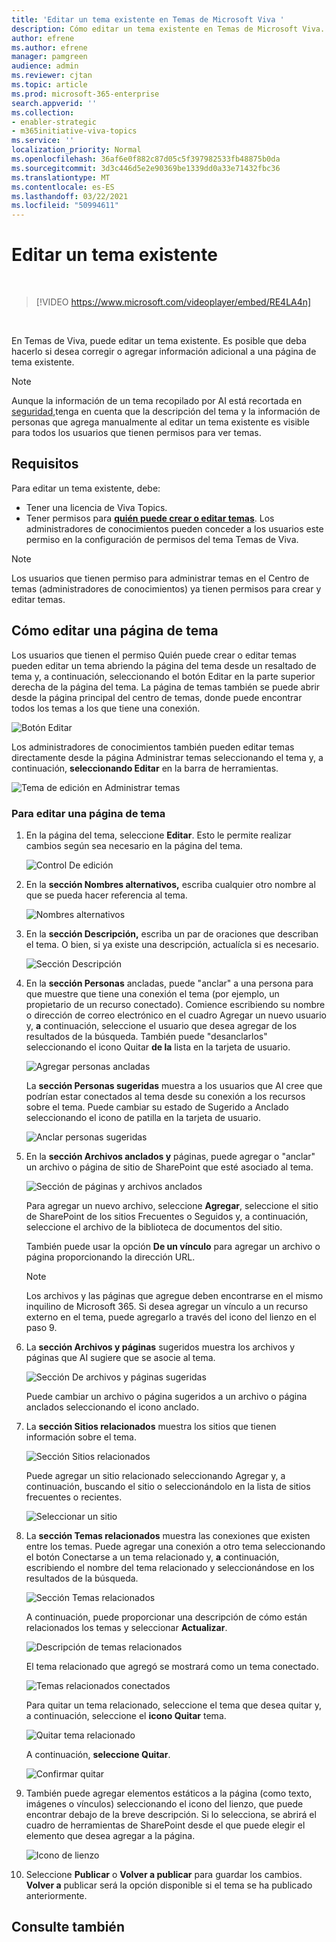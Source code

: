 ```yaml
---
title: 'Editar un tema existente en Temas de Microsoft Viva '
description: Cómo editar un tema existente en Temas de Microsoft Viva.
author: efrene
ms.author: efrene
manager: pamgreen
audience: admin
ms.reviewer: cjtan
ms.topic: article
ms.prod: microsoft-365-enterprise
search.appverid: ''
ms.collection:
- enabler-strategic
- m365initiative-viva-topics
ms.service: ''
localization_priority: Normal
ms.openlocfilehash: 36af6e0f882c87d05c5f397982533fb48875b0da
ms.sourcegitcommit: 3d3c446d5e2e90369be1339dd0a33e71432fbc36
ms.translationtype: MT
ms.contentlocale: es-ES
ms.lasthandoff: 03/22/2021
ms.locfileid: "50994611"
---
```

# <a name="edit-an-existing-topic"></a>Editar un tema existente 

</br>

> [!VIDEO https://www.microsoft.com/videoplayer/embed/RE4LA4n]  

</br>

En Temas de Viva, puede editar un tema existente. Es posible que deba hacerlo si desea corregir o agregar información adicional a una página de tema existente. 

> [!Note] 
> Aunque la información de un tema recopilado por AI está recortada en [seguridad,](topic-experiences-security-trimming.md)tenga en cuenta que la descripción del tema y la información de personas que agrega manualmente al editar un tema existente es visible para todos los usuarios que tienen permisos para ver temas. 

## <a name="requirements"></a>Requisitos

Para editar un tema existente, debe:
- Tener una licencia de Viva Topics.
- Tener permisos para [**quién puede crear o editar temas**](./topic-experiences-user-permissions.md). Los administradores de conocimientos pueden conceder a los usuarios este permiso en la configuración de permisos del tema Temas de Viva. 

> [!Note] 
> Los usuarios que tienen permiso para administrar temas en el Centro de temas (administradores de conocimientos) ya tienen permisos para crear y editar temas.

## <a name="how-to-edit-a-topic-page"></a>Cómo editar una página de tema

Los usuarios  que tienen el permiso Quién puede crear o editar temas pueden editar un <b></b> tema abriendo la página del tema desde un resaltado de tema y, a continuación, seleccionando el botón Editar en la parte superior derecha de la página del tema. La página de temas también se puede abrir desde la página principal del centro de temas, donde puede encontrar todos los temas a los que tiene una conexión.

   ![Botón Editar](../media/knowledge-management/edit-button.png) </br> 

Los administradores de conocimientos también pueden editar temas directamente desde la página Administrar temas seleccionando el tema y, a continuación, <b>seleccionando Editar</b> en la barra de herramientas.

   ![Tema de edición en Administrar temas](../media/knowledge-management/manage-topics-edit.png) </br> 

### <a name="to-edit-a-topic-page"></a>Para editar una página de tema

1. En la página del tema, seleccione **Editar**. Esto le permite realizar cambios según sea necesario en la página del tema.

   ![Control De edición](../media/knowledge-management/topic-page-edit.png) </br>  


2. En la <b>sección Nombres alternativos,</b> escriba cualquier otro nombre al que se pueda hacer referencia al tema. 

    ![Nombres alternativos](../media/knowledge-management/alt-names.png) </br> 
3. En la <b>sección Descripción,</b> escriba un par de oraciones que describan el tema. O bien, si ya existe una descripción, actualícla si es necesario.

    ![Sección Descripción](../media/knowledge-management/description.png)</br>

4. En la <b>sección Personas</b> ancladas, puede "anclar" a una persona para que muestre que tiene una conexión el tema (por ejemplo, un propietario de un recurso conectado). Comience escribiendo su nombre o dirección de correo electrónico en el cuadro Agregar un nuevo usuario y, <b>a</b> continuación, seleccione el usuario que desea agregar de los resultados de la búsqueda. También puede "desanclarlos" seleccionando el icono Quitar <b>de la</b> lista en la tarjeta de usuario.
 
    ![Agregar personas ancladas](../media/knowledge-management/pinned-people.png)</br>

    La <b>sección Personas sugeridas</b> muestra a los usuarios que AI cree que podrían estar conectados al tema desde su conexión a los recursos sobre el tema. Puede cambiar su estado de Sugerido a Anclado seleccionando el icono de patilla en la tarjeta de usuario.

   ![Anclar personas sugeridas](../media/knowledge-management/suggested-people.png)</br>

5. En la <b>sección Archivos anclados y</b> páginas, puede agregar o "anclar" un archivo o página de sitio de SharePoint que esté asociado al tema.

   ![Sección de páginas y archivos anclados](../media/knowledge-management/pinned-files-and-pages.png)</br>
 
    Para agregar un nuevo archivo, seleccione <b>Agregar</b>, seleccione el sitio de SharePoint de los sitios Frecuentes o Seguidos y, a continuación, seleccione el archivo de la biblioteca de documentos del sitio.

    También puede usar la opción <b>De un vínculo</b> para agregar un archivo o página proporcionando la dirección URL. 

   > [!Note] 
   > Los archivos y las páginas que agregue deben encontrarse en el mismo inquilino de Microsoft 365. Si desea agregar un vínculo a un recurso externo en el tema, puede agregarlo a través del icono del lienzo en el paso 9.

6. La <b>sección Archivos y páginas</b> sugeridos muestra los archivos y páginas que AI sugiere que se asocie al tema.

   ![Sección De archivos y páginas sugeridas](../media/knowledge-management/suggested-files-and-pages.png)</br>

    Puede cambiar un archivo o página sugeridos a un archivo o página anclados seleccionando el icono anclado.

7.  La <b>sección Sitios relacionados</b> muestra los sitios que tienen información sobre el tema. 

    ![Sección Sitios relacionados](../media/knowledge-management/related-sites.png)</br>

    Puede agregar un sitio relacionado <b></b> seleccionando Agregar y, a continuación, buscando el sitio o seleccionándolo en la lista de sitios frecuentes o recientes.</br>
    
    ![Seleccionar un sitio](../media/knowledge-management/sites.png)</br>

8. La <b>sección Temas relacionados</b> muestra las conexiones que existen entre los temas. Puede agregar una conexión a otro tema seleccionando el botón Conectarse a un tema relacionado y, <b>a</b> continuación, escribiendo el nombre del tema relacionado y seleccionándose en los resultados de la búsqueda. 

   ![Sección Temas relacionados](../media/knowledge-management/related-topic.png)</br>  

    A continuación, puede proporcionar una descripción de cómo están relacionados los temas y seleccionar <b>Actualizar</b>.</br>

   ![Descripción de temas relacionados](../media/knowledge-management/related-topics-update.png)</br> 

   El tema relacionado que agregó se mostrará como un tema conectado.

   ![Temas relacionados conectados](../media/knowledge-management/related-topics-final.png)</br> 

   Para quitar un tema relacionado, seleccione el tema que desea quitar y, a continuación, seleccione el <b>icono Quitar</b> tema.</br>
 
   ![Quitar tema relacionado](../media/knowledge-management/remove-related.png)</br>  

   A continuación, <b>seleccione Quitar</b>.</br>

   ![Confirmar quitar](../media/knowledge-management/remove-related-confirm.png)</br> 


9. También puede agregar elementos estáticos a la página (como texto, imágenes o vínculos) seleccionando el icono del lienzo, que puede encontrar debajo de la breve descripción. Si lo selecciona, se abrirá el cuadro de herramientas de SharePoint desde el que puede elegir el elemento que desea agregar a la página.

   ![Icono de lienzo](../media/knowledge-management/webpart-library.png)</br> 


10. Seleccione **Publicar** o **Volver a publicar** para guardar los cambios. **Volver a** publicar será la opción disponible si el tema se ha publicado anteriormente.


## <a name="see-also"></a>Consulte también



